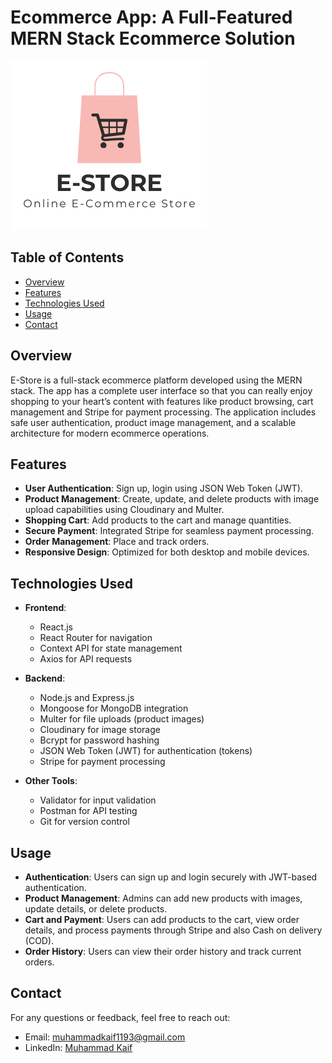 # Ecommerce App: A Full-Featured MERN Stack Ecommerce Solution

![E-Store Logo](./frontend/public/logos/E-store1.png)

## Table of Contents

- [Overview](#overview)
- [Features](#features)
- [Technologies Used](#technologies-used)
- [Usage](#usage)
- [Contact](#contact)

## Overview

E-Store is a full-stack ecommerce platform developed using the MERN stack. The app has a complete user interface so that you can really enjoy shopping to your heart’s content with features like product browsing, cart management and Stripe for payment processing. The application includes safe user authentication, product image management, and a scalable architecture for modern ecommerce operations.

## Features

- **User Authentication**: Sign up, login using JSON Web Token (JWT).
- **Product Management**: Create, update, and delete products with image upload capabilities using Cloudinary and Multer.
- **Shopping Cart**: Add products to the cart and manage quantities.
- **Secure Payment**: Integrated Stripe for seamless payment processing.
- **Order Management**: Place and track orders.
- **Responsive Design**: Optimized for both desktop and mobile devices.

## Technologies Used

- **Frontend**:

  - React.js
  - React Router for navigation
  - Context API for state management
  - Axios for API requests

- **Backend**:

  - Node.js and Express.js
  - Mongoose for MongoDB integration
  - Multer for file uploads (product images)
  - Cloudinary for image storage
  - Bcrypt for password hashing
  - JSON Web Token (JWT) for authentication (tokens)
  - Stripe for payment processing

- **Other Tools**:
  - Validator for input validation
  - Postman for API testing
  - Git for version control

## Usage

- **Authentication**: Users can sign up and login securely with JWT-based authentication.
- **Product Management**: Admins can add new products with images, update details, or delete products.
- **Cart and Payment**: Users can add products to the cart, view order details, and process payments through Stripe and also Cash on delivery (COD).
- **Order History**: Users can view their order history and track current orders.

## Contact

For any questions or feedback, feel free to reach out:

- Email: [muhammadkaif1193@gmail.com](mailto:muhammadkaif1193@gmail.com)
- LinkedIn: [Muhammad Kaif](https://www.linkedin.com/in/muhammad-kaif-059a53261)
